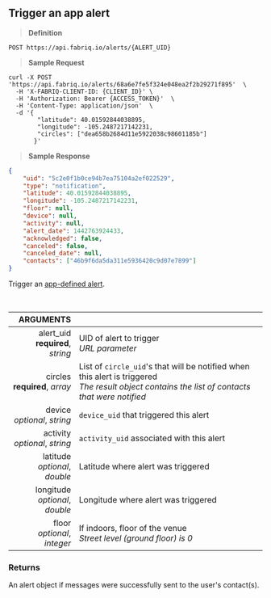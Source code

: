 ## Trigger an app alert

> **Definition**

```text
POST https://api.fabriq.io/alerts/{ALERT_UID}
```

> **Sample Request**

```shell
curl -X POST 'https://api.fabriq.io/alerts/68a6e7fe5f324e048ea2f2b29271f895'  \
  -H 'X-FABRIQ-CLIENT-ID: {CLIENT_ID}' \
  -H 'Authorization: Bearer {ACCESS_TOKEN}'  \
  -H 'Content-Type: application/json'  \
  -d '{                                        
        "latitude": 40.01592844038895,                    
        "longitude": -105.2487217142231,
        "circles": ["dea658b2684d11e5922038c98601185b"]
       }'
```

> **Sample Response**

```json
{
    "uid": "5c2e0f1b0ce94b7ea75104a2ef022529",
    "type": "notification",
    "latitude": 40.01592844038895,
    "longitude": -105.2487217142231,
    "floor": null,
    "device": null,
    "activity": null,
    "alert_date": 1442763924433,
    "acknowledged": false,
    "canceled": false,
    "canceled_date": null,
    "contacts": ["46b9f6da5da311e5936420c9d07e7899"]
}
```

Trigger an [app-defined alert](#create-an-alert).

<br>

ARGUMENTS ||
---------:        | -----------
alert_uid<br>**required**, *string*  | UID of alert to trigger<br>*URL parameter*
circles<br>**required**, *array*  | List of `circle_uid`'s that will be notified when this alert is triggered<br>*The result object contains the list of contacts that were notified*
device<br>*optional*, *string*  | `device_uid` that triggered this alert
activity<br>*optional*, *string*  | `activity_uid` associated with this alert
latitude<br>*optional*, *double*  | Latitude where alert was triggered
longitude<br>*optional*, *double*  | Longitude where alert was triggered
floor<br>*optional*, *integer*  | If indoors, floor of the venue<br>*Street level (ground floor) is 0*



### Returns
An alert object if messages were successfully sent to the user's contact(s).
